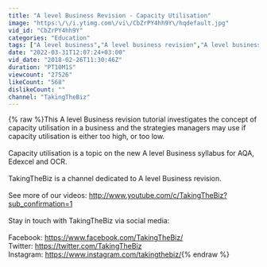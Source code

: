 ```yaml
---
title: "A level Business Revision - Capacity Utilisation"
image: "https:\/\/i.ytimg.com\/vi\/CbZrPY4hh9Y\/hqdefault.jpg"
vid_id: "CbZrPY4hh9Y"
categories: "Education"
tags: ["A level business","A level business revision","A level business studies"]
date: "2022-03-31T12:07:24+03:00"
vid_date: "2018-02-26T11:30:46Z"
duration: "PT10M1S"
viewcount: "27526"
likeCount: "568"
dislikeCount: ""
channel: "TakingTheBiz"
---
```

{% raw %}This A level Business revision tutorial investigates the concept of capacity utilisation in a business and the strategies managers may use if capacity utilisation is either too high, or too low.<br /><br />Capacity utilisation is a topic on the new A level Business syllabus for AQA, Edexcel and OCR.<br /><br />TakingTheBiz is a channel dedicated to A level Business revision.<br /><br />See more of our videos: <a rel="nofollow" target="blank" href="http://www.youtube.com/c/TakingTheBiz?sub_confirmation=1">http://www.youtube.com/c/TakingTheBiz?sub_confirmation=1</a><br /><br />Stay in touch with TakingTheBiz via social media:<br /><br />Facebook: <a rel="nofollow" target="blank" href="https://www.facebook.com/TakingTheBiz/">https://www.facebook.com/TakingTheBiz/</a><br />Twitter: <a rel="nofollow" target="blank" href="https://twitter.com/TakingTheBiz">https://twitter.com/TakingTheBiz</a><br />Instagram: <a rel="nofollow" target="blank" href="https://www.instagram.com/takingthebiz/">https://www.instagram.com/takingthebiz/</a>{% endraw %}
